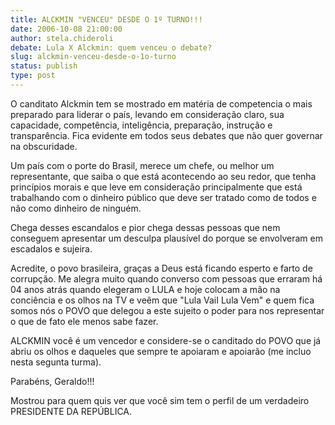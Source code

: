 ```yaml
---
title: ALCKMIN "VENCEU" DESDE O 1º TURNO!!!
date: 2006-10-08 21:00:00
author: stela.chideroli
debate: Lula X Alckmin: quem venceu o debate?
slug: alckmin-venceu-desde-o-1o-turno
status: publish 
type: post
---
```


O canditato Alckmin tem se
mostrado em matéria de competencia o mais preparado para liderar o
país, levando em consideração claro, sua capacidade, competência,
inteligência, preparação, instrução e transparência. Fica evidente em
todos seus debates que não quer governar na obscuridade.  

Um país com o porte do Brasil, merece um chefe, ou melhor um
representante, que saiba o que está acontecendo ao seu redor, que tenha
princípios morais e que leve em consideração principalmente que está
trabalhando com o dinheiro público que deve ser tratado como de todos e não como dinheiro de ninguém.  

Chega desses escandalos e pior chega dessas pessoas que nem conseguem
apresentar um desculpa plausível do porque se envolveram em escadalos e
sujeira.  

Acredite, o povo brasileira, graças a Deus está ficando esperto e farto
de corrupção. Me alegra muito quando converso com pessoas que erraram
há 04 anos atrás quando elegeram o LULA e hoje colocam a mão na
conciência e os olhos na TV e veêm que "Lula VaiI Lula Vem" e quem fica
somos nós o POVO que delegou a este sujeito o poder para nos representar o que de fato ele menos sabe fazer.  

ALCKMIN você é um vencedor e considere-se o canditado do POVO que já abriu os olhos e daqueles que sempre te apoiaram e apoiarão (me incluo nesta segunta turma).  

Parabéns, Geraldo!!!  

Mostrou para quem quis ver que você sim tem o perfil de um verdadeiro PRESIDENTE DA REPÚBLICA.   

  

